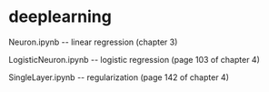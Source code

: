 # deeplearning

Neuron.ipynb -- linear regression (chapter 3)

LogisticNeuron.ipynb -- logistic regression (page 103 of chapter 4)

SingleLayer.ipynb -- regularization (page 142 of chapter 4)
